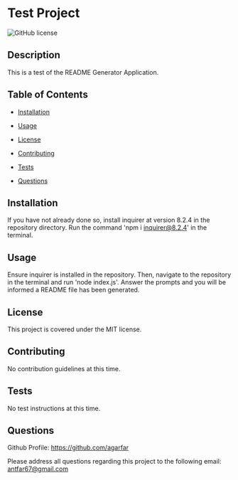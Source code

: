 # Test Project
![GitHub license](https://img.shields.io/badge/license-MIT-blue.svg)

## Description

This is a test of the README Generator Application.

## Table of Contents 

- [Installation](#installation)

- [Usage](#usage)

- [License](#license)

- [Contributing](#contributing)

- [Tests](#tests)

- [Questions](#questions)

## Installation

If you have not already done so, install inquirer at version 8.2.4 in the repository directory. Run the command 'npm i inquirer@8.2.4' in the terminal.

## Usage

Ensure inquirer is installed in the repository. Then, navigate to the repository in the terminal and run 'node index.js'. Answer the prompts and you will be informed a README file has been generated.

## License

This project is covered under the MIT license.

## Contributing

No contribution guidelines at this time.

## Tests

No test instructions at this time.

## Questions

Github Profile: https://github.com/agarfar

Please address all questions regarding this project to the following email: antfar67@gmail.com